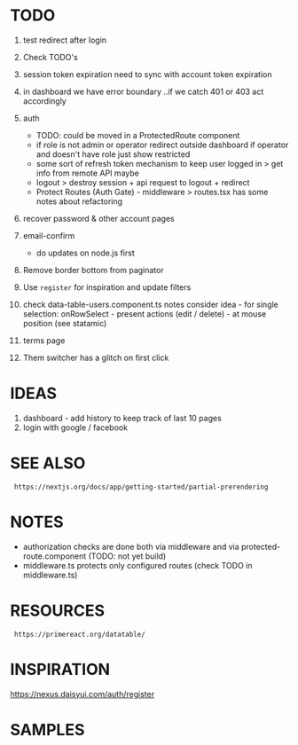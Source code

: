 # TODO

1. test redirect after login
2. Check TODO's
3. session token expiration need to sync with account token expiration
4. in dashboard we have error boundary ..if we catch 401 or 403 act accordingly 
5. auth
    - TODO: could be moved in a ProtectedRoute component
     - if role is not admin or operator redirect outside dashboard if operator and doesn't have role just show restricted
    - some sort of refresh token mechanism to keep user logged in > get info from remote API maybe 
    - logout > destroy session + api request to logout + redirect
    - Protect Routes (Auth Gate) - middleware > routes.tsx has some notes about refactoring

6. recover password & other account pages
7. email-confirm
    - do updates on node.js first
8. Remove border bottom from paginator
9. Use `register` for inspiration and update filters
10. check data-table-users.component.ts notes
      consider idea - for single selection: onRowSelect - present actions (edit / delete) - at mouse position (see statamic)
11. terms page
12. Them switcher has a glitch on first click
   
# IDEAS

1. dashboard - add history to keep track of last 10 pages
2. login with google / facebook

# SEE ALSO

     https://nextjs.org/docs/app/getting-started/partial-prerendering

# NOTES

 - authorization checks are done both via middleware and via protected-route.component (TODO: not yet build)
 - middleware.ts protects only configured routes (check TODO in middleware.ts)

# RESOURCES

     https://primereact.org/datatable/

# INSPIRATION

https://nexus.daisyui.com/auth/register

# SAMPLES